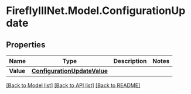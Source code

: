 # FireflyIIINet.Model.ConfigurationUpdate

## Properties

Name | Type | Description | Notes
------------ | ------------- | ------------- | -------------
**Value** | [**ConfigurationUpdateValue**](ConfigurationUpdateValue.md) |  | 

[[Back to Model list]](../README.md#documentation-for-models) [[Back to API list]](../README.md#documentation-for-api-endpoints) [[Back to README]](../README.md)

